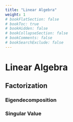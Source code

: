 ```yaml
---
title: "Linear Algebra"
weight: 1
# bookFlatSection: false
# bookToc: true
# bookHidden: false
# bookCollapseSection: false
# bookComments: false
# bookSearchExclude: false
---
```


# Linear Algebra

## Factorization

### Eigendecomposition

### Singular Value